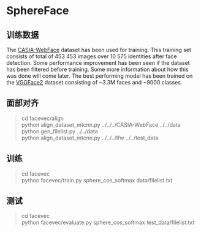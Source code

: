 # SphereFace


## 训练数据
The [CASIA-WebFace](http://www.cbsr.ia.ac.cn/english/CASIA-WebFace-Database.html) dataset has been used for training. This training set consists of total of 453 453 images over 10 575 identities after face detection. Some performance improvement has been seen if the dataset has been filtered before training. Some more information about how this was done will come later.
The best performing model has been trained on the [VGGFace2](https://www.robots.ox.ac.uk/~vgg/data/vgg_face2/) dataset consisting of ~3.3M faces and ~9000 classes.

## 面部对齐
> cd facevec/align  
> python align_dataset_mtcnn.py ../../../CASIA-WebFace ../../data  
> python gen_filelist.py ../../data  
> python align_dataset_mtcnn.py ../../../lfw ../../test_data 

## 训练
> cd facevec  
> python facevec/train.py sphere_cos_softmax data/filelist.txt

## 测试
> cd facevec  
> python facevec/evaluate.py sphere_cos_softmax test_data/filelist.txt


